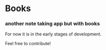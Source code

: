 # Books
### another note taking app but with books

For now it is in the early stages of development.

Feel free to contribute!